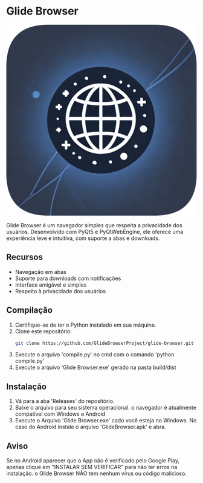 # Glide Browser

![Glide Browser Logo](GlideBrowserLogo.png)

Glide Browser é um navegador simples que respeita a privacidade dos usuários. Desenvolvido com PyQt5 e PyQtWebEngine, ele oferece uma experiência leve e intuitiva, com suporte a abas e downloads.

## Recursos

- Navegação em abas
- Suporte para downloads com notificações
- Interface amigável e simples
- Respeito à privacidade dos usuários

## Compilação

1. Certifique-se de ter o Python instalado em sua máquina.
2. Clone este repositório:
   ```bash
   git clone https://github.com/GlideBrowserProject/glide-browser.git
3. Execute o arquivo 'compile.py' no cmd com o comando 'python compile.py'
4. Execute o arquivo 'Glide Browser.exe' gerado na pasta build/dist

## Instalação 

1. Vá para a aba 'Releases' do repositório.
2. Baixe o arquivo para seu sistema operacional. o navegador é atualmente compatível com Windows e Android
4. Execute o Arquivo 'Glide Browser.exe' cado você esteja no Windows. No caso do Android instale o arquivo 'GlideBrowser.apk' e abra.

## Aviso

Se no Android aparecer que o App não é verificado pelo Google Play, apenas clique em "INSTALAR SEM VERIFICAR" para não ter erros na instalação. o Glide Browser NÃO tem nenhum vírus ou código malicioso.
